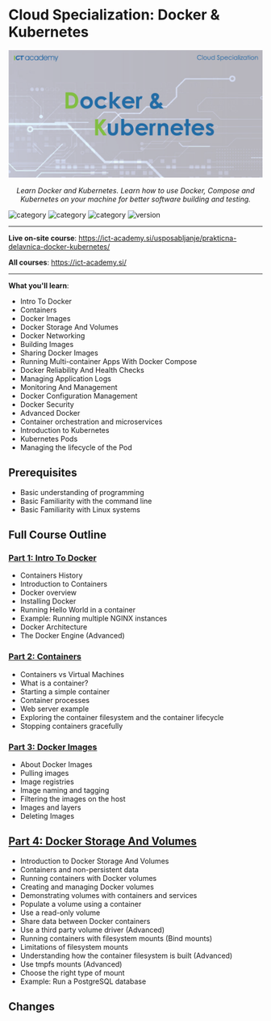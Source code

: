 # Cloud Specialization: Docker & Kubernetes

<p align="center">
  <a href="./resources/DockerKubernetes.png"><img src="./resources/DockerKubernetes.png" alt="DockerKubernetes"></a>
</p>
<p align="center">
    <em>Learn Docker and Kubernetes. Learn how to use Docker, Compose and Kubernetes on your machine for better software building and testing.</em>
</p>

![category](https://img.shields.io/badge/category-cloud-orange)
![category](https://img.shields.io/badge/category-docker-orange)
![category](https://img.shields.io/badge/category-kubernetes-orange)
![version](https://img.shields.io/badge/version-v1.0.0-blue)

---

**Live on-site course**: <a href="https://ict-academy.si/usposabljanje/prakticna-delavnica-docker-kubernetes/" target="_blank">https://ict-academy.si/usposabljanje/prakticna-delavnica-docker-kubernetes/</a>

**All courses**: <a href="https://ict-academy.si/" target="_blank">https://ict-academy.si/</a>

---

**What you'll learn**:
- Intro To Docker
- Containers
- Docker Images
- Docker Storage And Volumes
- Docker Networking
- Building Images
- Sharing Docker Images
- Running Multi-container Apps With Docker Compose
- Docker Reliability And Health Checks
- Managing Application Logs
- Monitoring And Management
- Docker Configuration Management
- Docker Security
- Advanced Docker
- Container orchestration and microservices
- Introduction to Kubernetes
- Kubernetes Pods
- Managing the lifecycle of the Pod

## Prerequisites
- Basic understanding of programming
- Basic Familiarity with the command line
- Basic Familiarity with Linux systems

## Full Course Outline

### [Part 1: Intro To Docker](./Part_01_Intro_To_Docker/README.md)
- Containers History
- Introduction to Containers
- Docker overview
- Installing Docker
- Running Hello World in a container
- Example: Running multiple NGINX instances
- Docker Architecture
- The Docker Engine (Advanced)

### [Part 2: Containers](./Part_02_Containers/README.md)
- Containers vs Virtual Machines
- What is a container?
- Starting a simple container
- Container processes
- Web server example
- Exploring the container filesystem and the container lifecycle
- Stopping containers gracefully

### [Part 3: Docker Images](./Part_03_Docker_Images/README.md)
- About Docker Images
- Pulling images
- Image registries
- Image naming and tagging
- Filtering the images on the host
- Images and layers
- Deleting Images

## [Part 4: Docker Storage And Volumes](./Part_04_Docker_Storage_And_Volumes/README.md)
- Introduction to Docker Storage And Volumes
- Containers and non-persistent data
- Running containers with Docker volumes
- Creating and managing Docker volumes
- Demonstrating volumes with containers and services
- Populate a volume using a container
- Use a read-only volume
- Share data between Docker containers
- Use a third party volume driver (Advanced)
- Running containers with filesystem mounts (Bind mounts)
- Limitations of filesystem mounts
- Understanding how the container filesystem is built (Advanced)
- Use tmpfs mounts (Advanced)
- Choose the right type of mount
- Example: Run a PostgreSQL database

## Changes